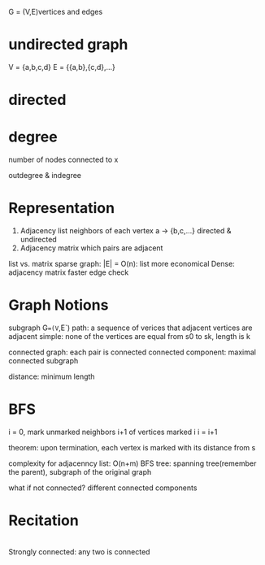 G = (V,E)vertices and edges

# undirected graph
V = {a,b,c,d}
E = {{a,b},{c,d},...}

# directed

# degree
number of nodes connected to x

outdegree & indegree

# Representation
1. Adjacency list
neighbors of each vertex a -> {b,c,...}
directed & undirected
2. Adjacency matrix
which pairs are adjacent

list vs. matrix
sparse graph: |E| = O(n): list more economical
Dense: adjacency matrix faster edge check

# Graph Notions
subgraph G`=(V`,E`)
path: a sequence of verices that adjacent vertices are adjacent
  simple: none of the vertices are equal
  from s0 to sk, length is k

connected graph: each pair is connected
connected component: maximal connected subgraph

distance: minimum length

# BFS
i = 0, mark unmarked neighbors i+1 of vertices marked i
i = i+1

theorem: upon termination, each vertex is marked with its distance from s

complexity for adjacenncy list: O(n+m)
BFS tree: spanning tree(remember the parent), subgraph of the original graph

what if not connected?
different connected components

# Recitation
<br>Strongly connected: any two is connected
